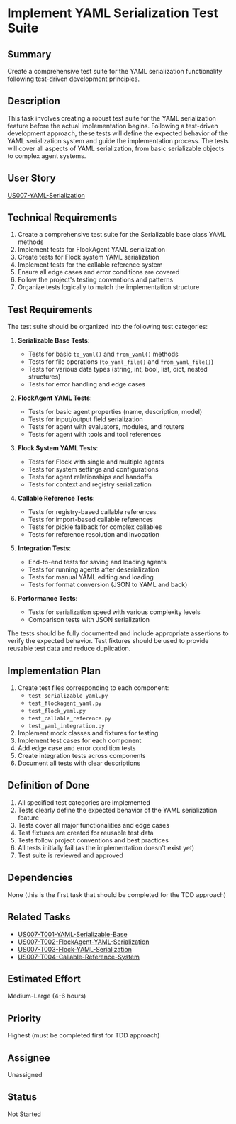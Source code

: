 # Implement YAML Serialization Test Suite

## Summary

Create a comprehensive test suite for the YAML serialization functionality following test-driven development principles.

## Description

This task involves creating a robust test suite for the YAML serialization feature before the actual implementation begins. Following a test-driven development approach, these tests will define the expected behavior of the YAML serialization system and guide the implementation process. The tests will cover all aspects of YAML serialization, from basic serializable objects to complex agent systems.

## User Story

[US007-YAML-Serialization](.project/userstories/US007-YAML-Serialization.md)

## Technical Requirements

1. Create a comprehensive test suite for the Serializable base class YAML methods
2. Implement tests for FlockAgent YAML serialization
3. Create tests for Flock system YAML serialization
4. Implement tests for the callable reference system
5. Ensure all edge cases and error conditions are covered
6. Follow the project's testing conventions and patterns
7. Organize tests logically to match the implementation structure

## Test Requirements

The test suite should be organized into the following test categories:

1. **Serializable Base Tests**:
   - Tests for basic `to_yaml()` and `from_yaml()` methods
   - Tests for file operations (`to_yaml_file()` and `from_yaml_file()`)
   - Tests for various data types (string, int, bool, list, dict, nested structures)
   - Tests for error handling and edge cases

2. **FlockAgent YAML Tests**:
   - Tests for basic agent properties (name, description, model)
   - Tests for input/output field serialization
   - Tests for agent with evaluators, modules, and routers
   - Tests for agent with tools and tool references

3. **Flock System YAML Tests**:
   - Tests for Flock with single and multiple agents
   - Tests for system settings and configurations
   - Tests for agent relationships and handoffs
   - Tests for context and registry serialization

4. **Callable Reference Tests**:
   - Tests for registry-based callable references
   - Tests for import-based callable references
   - Tests for pickle fallback for complex callables
   - Tests for reference resolution and invocation

5. **Integration Tests**:
   - End-to-end tests for saving and loading agents
   - Tests for running agents after deserialization
   - Tests for manual YAML editing and loading
   - Tests for format conversion (JSON to YAML and back)

6. **Performance Tests**:
   - Tests for serialization speed with various complexity levels
   - Comparison tests with JSON serialization

The tests should be fully documented and include appropriate assertions to verify the expected behavior. Test fixtures should be used to provide reusable test data and reduce duplication.

## Implementation Plan

1. Create test files corresponding to each component:
   - `test_serializable_yaml.py`
   - `test_flockagent_yaml.py`
   - `test_flock_yaml.py`
   - `test_callable_reference.py`
   - `test_yaml_integration.py`
2. Implement mock classes and fixtures for testing
3. Implement test cases for each component
4. Add edge case and error condition tests
5. Create integration tests across components
6. Document all tests with clear descriptions

## Definition of Done

1. All specified test categories are implemented
2. Tests clearly define the expected behavior of the YAML serialization feature
3. Tests cover all major functionalities and edge cases
4. Test fixtures are created for reusable test data
5. Tests follow project conventions and best practices
6. All tests initially fail (as the implementation doesn't exist yet)
7. Test suite is reviewed and approved

## Dependencies

None (this is the first task that should be completed for the TDD approach)

## Related Tasks

- [US007-T001-YAML-Serializable-Base](.project/tasks/US007-T001-YAML-Serializable-Base.md)
- [US007-T002-FlockAgent-YAML-Serialization](.project/tasks/US007-T002-FlockAgent-YAML-Serialization.md)
- [US007-T003-Flock-YAML-Serialization](.project/tasks/US007-T003-Flock-YAML-Serialization.md)
- [US007-T004-Callable-Reference-System](.project/tasks/US007-T004-Callable-Reference-System.md)

## Estimated Effort

Medium-Large (4-6 hours)

## Priority

Highest (must be completed first for TDD approach)

## Assignee

Unassigned

## Status

Not Started
